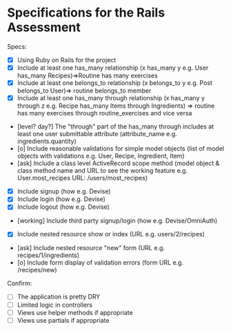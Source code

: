 # Specifications for the Rails Assessment

Specs:
- [x] Using Ruby on Rails for the project
- [x] Include at least one has_many relationship (x has_many y e.g. User has_many Recipes)=>Routine has many exercises
- [x] Include at least one belongs_to relationship (x belongs_to y e.g. Post belongs_to User)=> routine belongs_to member
- [x] Include at least one has_many through relationship (x has_many y through z e.g. Recipe has_many Items through Ingredients) => routine has many exercises through routine_exercises and vice versa
- [level? day?] The "through" part of the has_many through includes at least one user submittable attribute (attribute_name e.g. ingredients.quantity)
- [o] Include reasonable validations for simple model objects (list of model objects with validations e.g. User, Recipe, Ingredient, Item)
- [ask] Include a class level ActiveRecord scope method (model object & class method name and URL to see the working feature e.g. User.most_recipes URL: /users/most_recipes)
- [x] Include signup (how e.g. Devise)
- [x] Include login (how e.g. Devise)
- [x] Include logout (how e.g. Devise)
- [working] Include third party signup/login (how e.g. Devise/OmniAuth)
- [x] Include nested resource show or index (URL e.g. users/2/recipes)
- [ask] Include nested resource "new" form (URL e.g. recipes/1/ingredients)
- [o] Include form display of validation errors (form URL e.g. /recipes/new)

Confirm:
- [ ] The application is pretty DRY
- [ ] Limited logic in controllers
- [ ] Views use helper methods if appropriate
- [ ] Views use partials if appropriate
